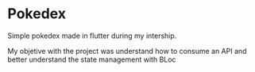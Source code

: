 # Pokedex

Simple pokedex made in flutter during my intership.

My objetive with the project was understand how to consume an API and better understand the state management with BLoc
